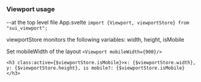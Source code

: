 ### Viewport usage

--at the top level file App.svelte
`import {Viewport, viewportStore} from "sui_viewport";`

viewportStore monitors the following variables:
width, height, isMobile

Set mobileWidth of the layout
`<Viewport mobileWidth={900}/>`

`<h3 class:active={$viewportStore.isMobile}>x: {$viewportStore.width}, y: {$viewportStore.height}, is
     mobile?: {$viewportStore.isMobile} </h3>`